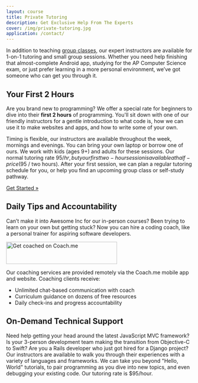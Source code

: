 ```yaml
---
layout: course
title: Private Tutoring
description: Get Exclusive Help From The Experts
cover: /img/private-tutoring.jpg
application: /contact/
---
```

In addition to teaching [group classes](/register/), our expert instructors are available for 1-on-1 tutoring and small group sessions. Whether you need help finishing that almost-complete Android app, studying for the AP Computer Science exam, or just prefer learning in a more personal environment, we’ve got someone who can get you through it. 

## Your First 2 Hours

Are you brand new to programming? We offer a special rate for beginners to dive into their **first 2 hours** of programming. You'll sit down with one of our friendly instructors for a gentle introduction to what code is, how we can use it to make websites and apps, and how to write some of your own.

Timing is flexible, our instructors are available throughout the week, mornings and evenings. You can bring your own laptop or borrow one of ours. We work with kids (ages 9+) and adults for these sessions. Our normal tutoring rate $95/hr, but your first two-hour session is available at half-price ($95 / two hours). After your first session, we can plan a regular tutoring schedule for you, or help you find an upcoming group class or self-study pathway.

<a class="btn btn-primary btn-lg" href="/contact/" role="button">Get Started »</a>

## Daily Tips and Accountability

Can’t make it into Awesome Inc for our in-person courses? Been trying to learn on your own but getting stuck? Now you can hire a coding coach, like a personal trainer for aspiring software developers.

<a href="https://www.coach.me/nicksuch?ref=8jOJR" style="border: none; padding: 0;"><img alt="Get coached on Coach.me" src=" https://s3.amazonaws.com/com.lift.assets/images/coach-badge-blue-300x60.png" width="300" height="60" style="border: none; margin: 0;"/></a>

Our coaching services are provided remotely via the Coach.me mobile app and website. Coaching clients receive:

*  Unlimited chat-based communication with coach
*  Curriculum guidance on dozens of free resources
*  Daily check-ins and progress accountability

## On-Demand Technical Support

Need help getting your head around the latest JavaScript MVC framework? Is your 3-person development team making the transition from Objective-C to Swift? Are you a Rails developer who just got hired for a Django project? Our instructors are available to walk you through their experiences with a variety of languages and frameworks. We can take you beyond "Hello, World" tutorials, to pair programming as you dive into new topics, and even debugging your existing code. Our tutoring rate is $95/hour.
